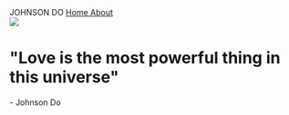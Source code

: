 <!DOCTYPE html>
<html lang="en">
<meta charset="UTF-8">
<title>Page Title</title>
<meta name="viewport" content="width=device-width,initial-scale=1">
<link rel="stylesheet" href="style.css">
<style>
</style>
<script src=""></script>

<head>
<div class="header">
<a>JOHNSON DO
</a>
<a href="">
Home
</a>
<a href="">
About
</a>
</div>
</head>
<body>

<img src="https://johnsondo.com/wp-content/uploads/2020/12/June_2020_Painting-1024x855.jpg">

<div class="contentbox">
 <h1>"Love is the most powerful thing in this universe"</h1>
 <p>- Johnson Do
 </p>
</div>
</body>
</html>
